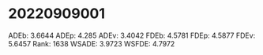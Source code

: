 # 20220909001

ADEb: 3.6644
ADEp: 4.285
ADEv: 3.4042
FDEb: 4.5781
FDEp: 4.5877
FDEv: 5.6457
Rank: 1638
WSADE: 3.9723
WSFDE: 4.7972